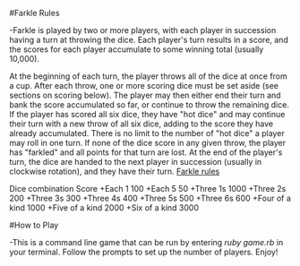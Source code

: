 #Farkle Rules

-Farkle is played by two or more players, with each player in succession having a turn at throwing the dice. Each player's turn results in a score, and the scores for each player accumulate to some winning total (usually 10,000).

At the beginning of each turn, the player throws all of the dice at once from a cup.
After each throw, one or more scoring dice must be set aside (see sections on scoring below).
The player may then either end their turn and bank the score accumulated so far, or continue to throw the remaining dice.
If the player has scored all six dice, they have "hot dice" and may continue their turn with a new throw of all six dice, adding to the score they have already accumulated. There is no limit to the number of "hot dice" a player may roll in one turn.
If none of the dice score in any given throw, the player has "farkled" and all points for that turn are lost.
At the end of the player's turn, the dice are handed to the next player in succession (usually in clockwise rotation), and they have their turn.
[Farkle rules ](http://en.wikipedia.org/wiki/Farkle)

Dice combination	Score
+Each 1				100
+Each 5				50
+Three 1s			1000
+Three 2s			200
+Three 3s			300
+Three 4s			400
+Three 5s			500
+Three 6s	   		600
+Four of a kind 		1000
+Five of a kind 		2000
+Six of a kind  		3000

#How to Play

-This is a command line game that can be run by entering *ruby game.rb* in your terminal.  Follow the prompts to set up the number of players.  Enjoy!